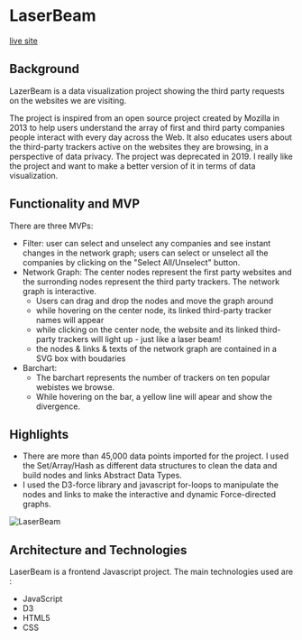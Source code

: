 # LaserBeam


[live site](https://ladydragonforever.github.io/LaserBeam/page.html)


## Background

LazerBeam is a data visualization project showing the third party requests on the websites we are visiting.

The project is inspired from an open source project created by Mozilla in 2013 to help users understand the array of first and third party companies people interact with every day across the Web. It also educates users about the third-party trackers active on the websites they are browsing, in a perspective of data privacy. The project was deprecated in 2019. I really like the project and want to make a better version of it in terms of data visualization.

## Functionality and MVP

There are three MVPs:
- Filter: user can select and unselect any companies and see instant changes in the network graph; users can select or unselect all the companies by clicking on the "Select All/Unselect" button.
- Network Graph: The center nodes represent the first party websites and the surronding nodes represent the third party trackers. The network graph is interactive. 
  * Users can drag and drop the nodes and move the graph around
  * while hovering on the center node, its linked third-party tracker names will appear
  * while clicking on the center node, the website and its linked third-party trackers will light up - just like a laser beam!
  * the nodes & links & texts of the network graph are contained in a SVG box with boudaries
- Barchart: 
  * The barchart represents the number of trackers on ten popular webistes we browse. 
  * While hovering on the bar, a yellow line will apear and show the divergence.
 
## Highlights
  
  - There are more than 45,000 data points imported for the project. I used the Set/Array/Hash as different data structures to clean the data and build nodes and links Abstract Data Types.
  - I used the D3-force library and javascript for-loops to manipulate the nodes and links to make the interactive and dynamic Force-directed graphs.

![LaserBeam](https://i.makeagif.com/media/2-03-2020/CKUZ60.gif)
  
## Architecture and Technologies
 LaserBeam is a frontend Javascript project. The main technologies used are :
  * JavaScript
  * D3
  * HTML5
  * CSS
